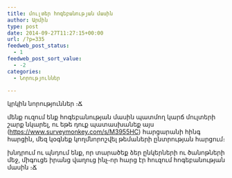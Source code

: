 ```yaml
---
title: մուլտեր հոգեբանության մասին
author: Արմին
type: post
date: 2014-09-27T11:27:15+00:00
url: /?p=335
feedweb_post_status:
  - 1
feedweb_post_sort_value:
  - -2
categories:
  - Նորություններ

---
```

կրկին նորություններ ։Ճ

մենք ուզում ենք հոգեբանության մասին պատմող կարճ մուլտերի շարք նկարել, ու եթե դուք պատասխանեք այս (https://www.surveymonkey.com/s/M3955HC) հարցարանի հինգ հարցին, մեզ կօգնեք կողմնորոշվել թեմաների ընտրության հարցում։

խնդրում ու պնդում ենք, որ տարածեք ձեր ընկերների ու ծանոթների մեջ, միգուցե իրանց վաղուց ինչ֊որ հարց էր հուզում հոգեբանության մասին ։Ճ